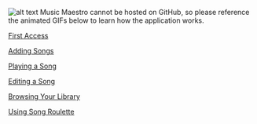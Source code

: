 ![alt text][Selecting a Song]
Music Maestro cannot be hosted on GitHub, so please reference the animated GIFs below to learn how the application works.

[First Access]

[Adding Songs]

[Playing a Song]

[Editing a Song]

[Browsing Your Library]

[Using Song Roulette]

[Selecting a Song]: https://github.com/drodriguln/MusicMaestro/blob/gh-pages/select-song.gif "Selecting a Song"
[First Access]: https://github.com/drodriguln/MusicMaestro/blob/gh-pages/first-load.gif "First Access"
[Adding Songs]: https://github.com/drodriguln/MusicMaestro/blob/gh-pages/add.gif "Adding Songs"
[Playing a Song]: https://github.com/drodriguln/MusicMaestro/blob/gh-pages/player.gif "Playing a Song"
[Editing a Song]: https://github.com/drodriguln/MusicMaestro/blob/gh-pages/edit.gif "Editing a Song"
[Browsing Your Library]: https://github.com/drodriguln/MusicMaestro/blob/gh-pages/library.gif "Browsing Your Library"
[Using Song Roulette]: https://github.com/drodriguln/MusicMaestro/blob/gh-pages/roulette.gif "Using Song Roulette"

